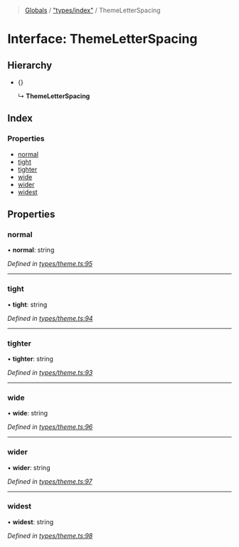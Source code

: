 > [Globals](../README.md) / ["types/index"](../modules/_types_index_.md) / ThemeLetterSpacing

# Interface: ThemeLetterSpacing

## Hierarchy

- {}

  ↳ **ThemeLetterSpacing**

## Index

### Properties

- [normal](_types_index_.themeletterspacing.md#normal)
- [tight](_types_index_.themeletterspacing.md#tight)
- [tighter](_types_index_.themeletterspacing.md#tighter)
- [wide](_types_index_.themeletterspacing.md#wide)
- [wider](_types_index_.themeletterspacing.md#wider)
- [widest](_types_index_.themeletterspacing.md#widest)

## Properties

### normal

• **normal**: string

_Defined in [types/theme.ts:95](https://github.com/kenoxa/beamwind/blob/main/packages/beamwind/src/types/theme.ts#L95)_

---

### tight

• **tight**: string

_Defined in [types/theme.ts:94](https://github.com/kenoxa/beamwind/blob/main/packages/beamwind/src/types/theme.ts#L94)_

---

### tighter

• **tighter**: string

_Defined in [types/theme.ts:93](https://github.com/kenoxa/beamwind/blob/main/packages/beamwind/src/types/theme.ts#L93)_

---

### wide

• **wide**: string

_Defined in [types/theme.ts:96](https://github.com/kenoxa/beamwind/blob/main/packages/beamwind/src/types/theme.ts#L96)_

---

### wider

• **wider**: string

_Defined in [types/theme.ts:97](https://github.com/kenoxa/beamwind/blob/main/packages/beamwind/src/types/theme.ts#L97)_

---

### widest

• **widest**: string

_Defined in [types/theme.ts:98](https://github.com/kenoxa/beamwind/blob/main/packages/beamwind/src/types/theme.ts#L98)_
